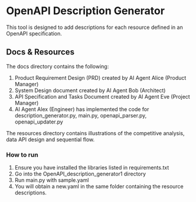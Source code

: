 # OpenAPI Description Generator
This tool is designed to add descriptions for each resource defined in an OpenAPI specification. 

## Docs & Resources
The docs directory contains the following:
1. Product Requirement Design (PRD) created by AI Agent Alice (Product Manager)
2. System Design document created by AI Agent Bob (Architect)
3. API Specification and Tasks Document created by AI Agent Eve (Project Manager)
4. AI Agent Alex (Engineer) has implemented the code for description_generator.py, main.py, openapi_parser.py, openapi_updater.py

The resources directory contains illustrations of the competitive analysis, data API design and sequential flow.

### How to run
1. Ensure you have installed the libraries listed in requirements.txt
2. Go into the OpenAPI_description_generator1 directory
3. Run main.py with sample.yaml
4. You will obtain a new.yaml in the same folder containing the resource descriptions.


